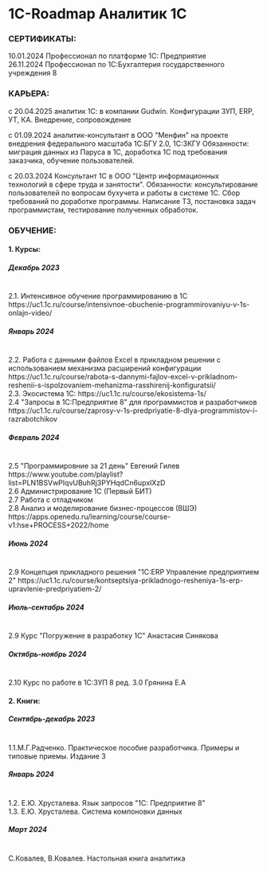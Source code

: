 # 1C-Roadmap Аналитик 1С

<h3>СЕРТИФИКАТЫ:</h3>
10.01.2024 Профессионал по платформе 1С: Предприятие<br>
26.11.2024 Профессионал по 1С:Бухгалтерия государственного учреждения 8  <br>

<h3>КАРЬЕРА:</h3>
c 20.04.2025 аналитик 1С: в компании Gudwin. Конфигурации ЗУП, ERP, УТ, КА. Внедрение, сопровождение


c 01.09.2024 аналитик-консультант в ООО "Менфин" на проекте внедрения федерального масштаба 1С:БГУ 2.0, 1С:ЗКГУ Обязанности: миграция данных из Паруса в 1С, доработка 1С под требования заказчика, обучение пользователей.

c 20.03.2024  Консультант 1С в ООО "Центр информационных технологий в сфере труда и занятости". Обязанности: консультирование пользователей по вопросам бухучета и работы в системе 1С. Сбор требований по доработке программы. Написание ТЗ, постановка задач программистам, тестирование полученных обработок.


<h3>ОБУЧЕНИЕ:</h3>

<h4>1. Курсы:</h4>
   
<h5>Декабрь 2023</h5><br>
2.1. Интенсивное обучение программированию в 1С https://uc1.1c.ru/course/intensivnoe-obuchenie-programmirovaniyu-v-1s-onlajn-video/<br>

<h5>Январь 2024</h5><br>
2.2. Работа с данными файлов Excel в прикладном решении с использованием механизма расширений конфигурации https://uc1.1c.ru/course/rabota-s-dannymi-fajlov-excel-v-prikladnom-reshenii-s-ispolzovaniem-mehanizma-rasshirenij-konfiguratsii/<br>
2.3. Экосистема 1С: https://uc1.1c.ru/course/ekosistema-1s/<br>
2.4 "Запросы в 1С:Предприятие 8" для программистов и разработчиков  https://uc1.1c.ru/course/zaprosy-v-1s-predpriyatie-8-dlya-programmistov-i-razrabotchikov<br>

<h5>Февраль 2024</h5><br>
2.5 "Программировние за 21 день" Евгений Гилев https://www.youtube.com/playlist?list=PLN1BSVwPIqvUBuhRj3PYHqdCn6upxIXzD<br>
2.6 Администрирование 1С (Первый БИТ)<br>
2.7 Работа с отладчиком<br>
2.8 Анализ и моделирование бизнес-процессов (ВШЭ) https://apps.openedu.ru/learning/course/course-v1:hse+PROCESS+2022/home <br>

<h5>Июнь 2024</h5><br>
2.9 Концепция прикладного решения "1С:ERP Управление предприятием 2" https://uc1.1c.ru/course/kontseptsiya-prikladnogo-resheniya-1s-erp-upravlenie-predpriyatiem-2/

<h5>Июль-сентабрь 2024</h5><br>
2.9 Курс "Погружение в разработку 1С" Анастасия Синякова

<h5>Октябрь-ноябрь 2024</h5><br>
2.10 Курс по работе в 1С:ЗУП 8 ред. 3.0 Грянина Е.А

<h4>2. Книги:</h4>
   
<h5>Сентябрь-декабрь 2023</h5><br>
1.1.М.Г.Радченко. Практическое пособие разработчика. Примеры и типовые приемы. Издание 3<br>

<h5>Январь 2024</h5><br>
1.2. Е.Ю. Хрусталева. Язык запросов "1С: Предприятие 8"<br>
1.3. Е.Ю. Хрусталева. Система компоновки данных<br>

<h5>Март 2024</h5><br>
С.Ковалев, В.Ковалев. Настольная книга аналитика<br>

